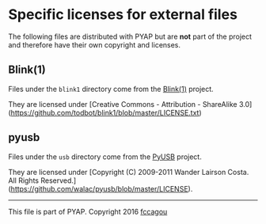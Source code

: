 # Specific licenses for external files #

The following files are distributed with PYAP but are **not** part of
the project and therefore have their own copyright and licenses.

## Blink(1) ##

Files under the `blink1` directory come from the
[Blink(1)](https://blink1.thingm.com/) project.

They are licensed under [Creative Commons - Attribution - ShareAlike 3.0]
(https://github.com/todbot/blink1/blob/master/LICENSE.txt)

## pyusb ##

Files under the `usb` directory come from the
[PyUSB](https://github.com/walac/pyusb/) project.

They are licensed under
[Copyright (C) 2009-2011 Wander Lairson Costa. All Rights Reserved.]
(https://github.com/walac/pyusb/blob/master/LICENSE).

---

This file is part of PYAP. Copyright 2016
[fccagou](mailto:fccagou@gmail.com)

